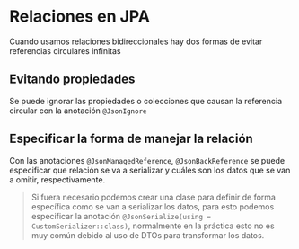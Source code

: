 # Relaciones en JPA

Cuando usamos relaciones bidireccionales hay dos formas de evitar referencias circulares infinitas

## Evitando propiedades

Se puede ignorar las propiedades o colecciones que causan la referencia circular con la anotación `@JsonIgnore`

## Especificar la forma de manejar la relación

Con las anotaciones `@JsonManagedReference`, `@JsonBackReference` se puede especificar que relación se va a serializar y cuáles son los datos que se van a omitir, respectivamente.

> Si fuera necesario podemos crear una clase para definir de forma específica como se van a serializar los datos, para esto podemos especificar la anotación `@JsonSerialize(using = CustomSerializer::class)`, normalmente en la práctica esto no es muy común debido al uso de DTOs para transformar los datos.
